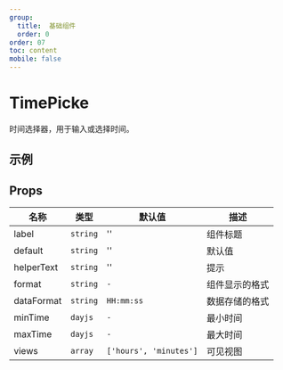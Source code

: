 ```yaml
---
group:
  title:  基础组件
  order: 0
order: 07
toc: content
mobile: false
---
```


# TimePicke

时间选择器，用于输入或选择时间。

## 示例

<code src="./examples/TimePicker" compact background="#fff"></code>


## Props


| 名称       | 类型     | 默认值                 | 描述           |
| ---------- | -------- | ---------------------- | -------------- |
| label      | `string` | ''                     | 组件标题       |
| default    | `string` | ''                     | 默认值         |
| helperText | `string` | ''                     | 提示           |
| format     | `string` | `-`                    | 组件显示的格式 |
| dataFormat | `string` | `HH:mm:ss`             | 数据存储的格式 |
| minTime    | `dayjs`  | `-`                    | 最小时间       |
| maxTime    | `dayjs`  | `-`                    | 最大时间       |
| views      | `array`  | `['hours', 'minutes']` | 可见视图       |
